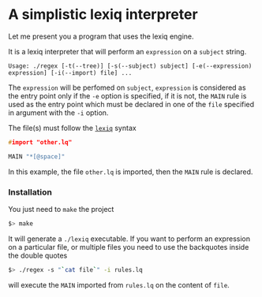# A simplistic lexiq interpreter

Let me present you a program that uses the lexiq engine.

It is a lexiq interpreter that will perform an `expression` on a `subject` string.

`Usage: ./regex [-t(--tree)] [-s(--subject) subject] [-e(--expression) expression] [-i(--import) file] ...`

The `expression` will be perfomed on `subject`, `expression` is considered as the entry point only if the `-e` option is specified, if it is not, the `MAIN` rule is used as the entry point which must be declared in one of the `file` specified in argument with the `-i` option.

The file(s) must follow the [`lexiq`](https://github.com/mmerabet42/ft_regex) syntax
```C
#import "other.lq"

MAIN "*[@space]"
```

In this example, the file `other.lq` is imported, then the `MAIN` rule is declared. 

### Installation

You just need to `make` the project
```bash
$> make
```

It will generate a `./lexiq` executable.
If you want to perform an expression on a particular file, or multiple files you need to use the backquotes inside the double quotes
```bash
$> ./regex -s "`cat file`" -i rules.lq
```
will execute the `MAIN` imported from `rules.lq` on the content of `file`.

